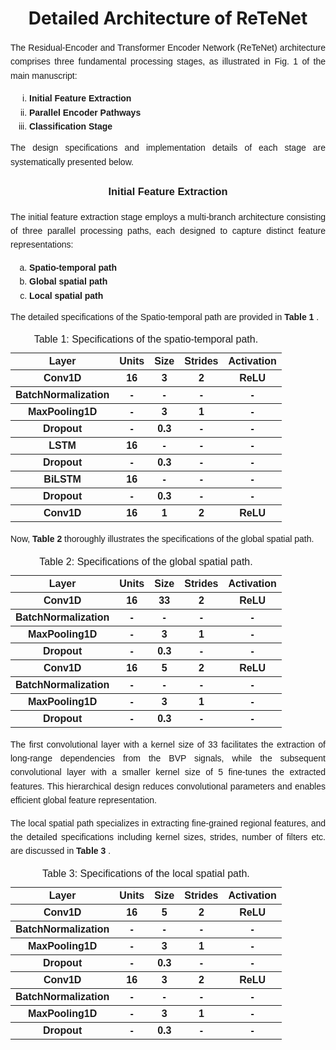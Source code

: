 <h1 align="center">Detailed Architecture of ReTeNet</h1>

<div style="text-align: justify; line-height: 1.6; font-family: 'Arial', sans-serif;">
  <p align="justify">
    The Residual-Encoder and Transformer Encoder Network (ReTeNet) architecture comprises three fundamental processing stages, as illustrated in Fig. 1 of the main manuscript:
  </p>
  <ol type="i" style="margin: 12px 0; padding-left: 30px;">
    <li><strong>Initial Feature Extraction</strong></li>
    <li><strong>Parallel Encoder Pathways</strong></li>
    <li><strong>Classification Stage</strong></li>
  </ol>
  <p style="margin-top: 8px;">
    The design specifications and implementation details of each stage are systematically presented below.
  </p>
  <h3 align="center">Initial Feature Extraction</h3>
  <p align="justify">
    The initial feature extraction stage employs a multi-branch architecture consisting of three parallel processing paths, each designed to capture distinct feature representations:
    <ol type="a" style="margin: 12px 0; padding-left: 30px;">
    <li><strong>Spatio-temporal path</strong></li>
    <li><strong>Global spatial path</strong></li>
    <li><strong>Local spatial path</strong></li>
  </ol>
  The detailed specifications of the Spatio-temporal path are provided in <strong> Table 1 </strong>.
  <table>
    <caption> Table 1: Specifications of the spatio-temporal path. </caption>
    <tr>
      <th> Layer </th> <th> Units </th> <th> Size </th> <th> Strides </th> <th> Activation </th>
    </tr>
    <tr>
      <th> Conv1D </th> <th> 16 </th> <th> 3 </th> <th> 2 </th> <th> ReLU </th>
    </tr>
    <tr>
      <th> BatchNormalization </th> <th> - </th> <th> - </th> <th> - </th> <th> - </th>
    </tr>
    <tr>
      <th> MaxPooling1D </th> <th> - </th> <th> 3 </th> <th> 1 </th> <th> - </th>
    </tr>
    <tr>
      <th> Dropout </th> <th> - </th> <th> 0.3 </th> <th> - </th> <th> - </th>
    </tr>
    <tr>
      <th> LSTM </th> <th> 16 </th> <th> - </th> <th> - </th> <th> - </th>
    </tr>
    <tr>
      <th> Dropout </th> <th> - </th> <th> 0.3 </th> <th> - </th> <th> - </th>
    </tr>
    <tr>
      <th> BiLSTM </th> <th> 16 </th> <th> - </th> <th> - </th> <th> - </th>
    </tr>
    <tr>
      <th> Dropout </th> <th> - </th> <th> 0.3 </th> <th> - </th> <th> - </th>
    </tr>
    <tr>
      <th> Conv1D </th> <th> 16 </th> <th> 1 </th> <th> 2 </th> <th> ReLU </th>
    </tr>
  </table>
  Now, <strong> Table 2 </strong> thoroughly illustrates the specifications of the global spatial path.
  <table>
    <caption> Table 2: Specifications of the global spatial path. </caption>
    <tr>
      <th> Layer </th> <th> Units </th> <th> Size </th> <th> Strides </th> <th> Activation </th>
    </tr>
    <tr>
      <th> Conv1D </th> <th> 16 </th> <th> 33 </th> <th> 2 </th> <th> ReLU </th>
    </tr>
    <tr>
      <th> BatchNormalization </th> <th> - </th> <th> - </th> <th> - </th> <th> - </th>
    </tr>
    <tr>
      <th> MaxPooling1D </th> <th> - </th> <th> 3 </th> <th> 1 </th> <th> - </th>
    </tr>
    <tr>
      <th> Dropout </th> <th> - </th> <th> 0.3 </th> <th> - </th> <th> - </th>
    </tr>
    <tr>
      <th> Conv1D </th> <th> 16 </th> <th> 5 </th> <th> 2 </th> <th> ReLU </th>
    </tr>
    <tr>
      <th> BatchNormalization </th> <th> - </th> <th> - </th> <th> - </th> <th> - </th>
    </tr>
    <tr>
      <th> MaxPooling1D </th> <th> - </th> <th> 3 </th> <th> 1 </th> <th> - </th>
    </tr>
    <tr>
      <th> Dropout </th> <th> - </th> <th> 0.3 </th> <th> - </th> <th> - </th>
    </tr>
  </table>
  <p align="justify"> The first convolutional layer with a kernel size of 33 facilitates the extraction of long-range dependencies from the BVP signals, while the subsequent convolutional layer with a smaller kernel size of 5 fine-tunes the extracted features. This hierarchical design reduces convolutional parameters and enables efficient global feature representation. </p>
  </p>
  <p align="justify"> The local spatial path specializes in extracting fine-grained regional features, and the detailed specifications including kernel sizes, strides, number of filters etc. are discussed in <strong> Table 3 </strong>. </p>
  <table>
    <caption> Table 3: Specifications of the local spatial path. </caption>
    <tr>
      <th> Layer </th> <th> Units </th> <th> Size </th> <th> Strides </th> <th> Activation </th>
    </tr>
    <tr>
      <th> Conv1D </th> <th> 16 </th> <th> 5 </th> <th> 2 </th> <th> ReLU </th>
    </tr>
    <tr>
      <th> BatchNormalization </th> <th> - </th> <th> - </th> <th> - </th> <th> - </th>
    </tr>
    <tr>
      <th> MaxPooling1D </th> <th> - </th> <th> 3 </th> <th> 1 </th> <th> - </th>
    </tr>
    <tr>
      <th> Dropout </th> <th> - </th> <th> 0.3 </th> <th> - </th> <th> - </th>
    </tr>
    <tr>
      <th> Conv1D </th> <th> 16 </th> <th> 3 </th> <th> 2 </th> <th> ReLU </th>
    </tr>
    <tr>
      <th> BatchNormalization </th> <th> - </th> <th> - </th> <th> - </th> <th> - </th>
    </tr>
    <tr>
      <th> MaxPooling1D </th> <th> - </th> <th> 3 </th> <th> 1 </th> <th> - </th>
    </tr>
    <tr>
      <th> Dropout </th> <th> - </th> <th> 0.3 </th> <th> - </th> <th> - </th>
    </tr>
</div>
